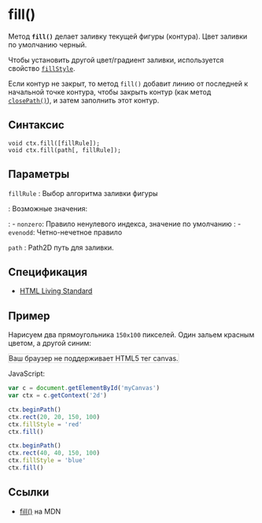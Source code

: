 # fill()

Метод **`fill()`** делает заливку текущей фигуры (контура). Цвет заливки по умолчанию черный.

Чтобы установить другой цвет/градиент заливки, используется свойство [`fillStyle`](fillstyle.md).

Если контур не закрыт, то метод `fill()` добавит линию от последней к начальной точке контура, чтобы закрыть контур (как метод [`closePath()`](<closepath().md>)), и затем заполнить этот контур.

## Синтаксис

```
void ctx.fill([fillRule]);
void ctx.fill(path[, fillRule]);
```

## Параметры

`fillRule`
: Выбор алгоритма заливки фигуры

: Возможные значения:

: - `nonzero`: Правило ненулевого индекса, значение по умолчанию
: - `evenodd`: Четно-нечетное правило

`path`
: Path2D путь для заливки.

## Спецификация

- [HTML Living Standard](https://html.spec.whatwg.org/multipage/canvas.html#dom-context-2d-fill)

## Пример

Нарисуем два прямоугольника `150x100` пикселей. Один зальем красным цветом, а другой синим:

<canvas id="myCanvas" width="300" height="150" style="border:1px solid #d3d3d3;background:#ffffff;">
Ваш браузер не поддерживает HTML5 тег canvas.
</canvas>
<script>
var c=document.getElementById("myCanvas");
var canvOK=1;
try {c.getContext("2d");}
catch (er) {canvOK=0;}
if (canvOK==1){
var ctx=c.getContext("2d");
ctx.beginPath();
ctx.rect(20, 20, 150, 100);
ctx.fillStyle = "red";
ctx.fill();
ctx.beginPath();
ctx.rect(40, 40, 150, 100);
ctx.fillStyle = "blue";
ctx.fill();}
</script>

JavaScript:

```js
var c = document.getElementById('myCanvas')
var ctx = c.getContext('2d')

ctx.beginPath()
ctx.rect(20, 20, 150, 100)
ctx.fillStyle = 'red'
ctx.fill()

ctx.beginPath()
ctx.rect(40, 40, 150, 100)
ctx.fillStyle = 'blue'
ctx.fill()
```

## Ссылки

- [fill()](https://developer.mozilla.org/ru/docs/Web/API/CanvasRenderingContext2D/fill) на MDN
